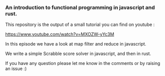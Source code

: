 ### An introduction to functional programming in javascript and rust.

This repository is the output of a small tutorial you can find on youtube :

https://www.youtube.com/watch?v=MXOZW-yYc3M

In this episode we have a look at map filter and reduce in javascript.

We write a simple Scrabble score solver in javascript, and then in rust.

If you have any question please let me know in the comments or by raising an issue :)
